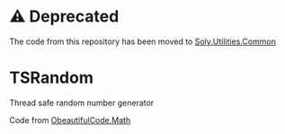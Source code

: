 # :warning: Deprecated
The code from this repository has been moved to [Soly.Utilities.Common](https://github.com/Solybum/Utilities/tree/main/src/Soly.Utilities.Common)

# TSRandom
Thread safe random number generator

Code from [ObeautifulCode.Math](https://github.com/OBeautifulCode/OBeautifulCode.Math/blob/master/OBeautifulCode.Math/ThreadSafeRandom.cs)
